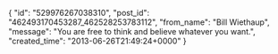  {
   "id": "529976267038310",
   "post_id": "462493170453287_462528253783112",
   "from_name": "Bill Wiethaup",
   "message": "You are free to think and believe whatever you want.",
   "created_time": "2013-06-26T21:49:24+0000"
 }

